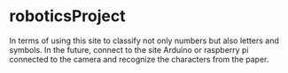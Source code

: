 # roboticsProject
In terms of using this site to classify not only numbers but also letters and symbols. In the future, connect to the site Arduino or raspberry pi connected to the camera and recognize the characters from the paper.
